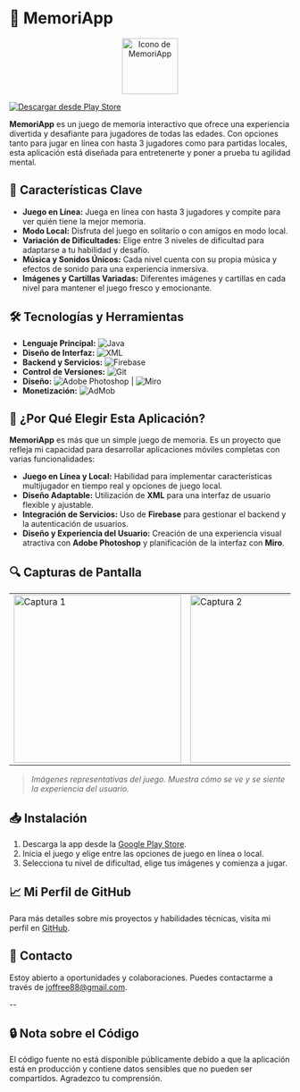 # 🧠 MemoriApp

<p align="center">
  <img src="https://play-lh.googleusercontent.com/ijKqQmolIQrd6LomPw1j4pVWQpnbmJWoVuYzTtqBB0uXNTpiWO3UgbMPm127sk39Uj4=w240-h480-rw" width="100" alt="Icono de MemoriApp">
</p>

[![Descargar desde Play Store](https://badgen.net/badge/Descargar%20en/Play%20Store/green)](https://play.google.com/store/apps/details?id=com.jop.memoriapp&hl=es_PE)

**MemoriApp** es un juego de memoria interactivo que ofrece una experiencia divertida y desafiante para jugadores de todas las edades. Con opciones tanto para jugar en línea con hasta 3 jugadores como para partidas locales, esta aplicación está diseñada para entretenerte y poner a prueba tu agilidad mental.

## 🚀 Características Clave

- **Juego en Línea:** Juega en línea con hasta 3 jugadores y compite para ver quién tiene la mejor memoria.
- **Modo Local:** Disfruta del juego en solitario o con amigos en modo local.
- **Variación de Dificultades:** Elige entre 3 niveles de dificultad para adaptarse a tu habilidad y desafío.
- **Música y Sonidos Únicos:** Cada nivel cuenta con su propia música y efectos de sonido para una experiencia inmersiva.
- **Imágenes y Cartillas Variadas:** Diferentes imágenes y cartillas en cada nivel para mantener el juego fresco y emocionante.

## 🛠️ Tecnologías y Herramientas

- **Lenguaje Principal:** ![Java](https://badgen.net/badge/Lenguaje/Java/red)
- **Diseño de Interfaz:** ![XML](https://badgen.net/badge/Diseño/XML/blue)
- **Backend y Servicios:** ![Firebase](https://badgen.net/badge/Backend/Firebase/yellow)
- **Control de Versiones:** ![Git](https://badgen.net/badge/Control%20de%20Versiones/Git/black)
- **Diseño:** ![Adobe Photoshop](https://badgen.net/badge/Diseño/Photoshop/blue) | ![Miro](https://badgen.net/badge/Colaboración/Miro/pink)
- **Monetización:** ![AdMob](https://badgen.net/badge/Monetización/AdMob/red)

## 🌟 ¿Por Qué Elegir Esta Aplicación?

**MemoriApp** es más que un simple juego de memoria. Es un proyecto que refleja mi capacidad para desarrollar aplicaciones móviles completas con varias funcionalidades:

- **Juego en Línea y Local:** Habilidad para implementar características multijugador en tiempo real y opciones de juego local.
- **Diseño Adaptable:** Utilización de **XML** para una interfaz de usuario flexible y ajustable.
- **Integración de Servicios:** Uso de **Firebase** para gestionar el backend y la autenticación de usuarios.
- **Diseño y Experiencia del Usuario:** Creación de una experiencia visual atractiva con **Adobe Photoshop** y planificación de la interfaz con **Miro**.

## 🔍 Capturas de Pantalla

<table>
  <tr>
    <td><img src="https://play-lh.googleusercontent.com/OUpt14S0gzGcJU-ulj-VSLygg4ssIDYpWFxXvCpc0zBol7fxm4wNWIudiAXeidiUeA=w2560-h1440-rw" width="300" alt="Captura 1"></td>
    <td><img src="https://play-lh.googleusercontent.com/_fpCz6qxb3F9agpKxBtRRVKUcK8y6clqEEZcdTw9Q08KwkNojTO2Grhh0AX140qnxQc=w2560-h1440-rw" width="300" alt="Captura 2"></td>
  </tr>
</table>

> *Imágenes representativas del juego. Muestra cómo se ve y se siente la experiencia del usuario.*

## 📥 Instalación

1. Descarga la app desde la [Google Play Store](https://play.google.com/store/apps/details?id=com.jop.memoriapp&hl=es_PE).
2. Inicia el juego y elige entre las opciones de juego en línea o local.
3. Selecciona tu nivel de dificultad, elige tus imágenes y comienza a jugar.

## 📈 Mi Perfil de GitHub

Para más detalles sobre mis proyectos y habilidades técnicas, visita mi perfil en [GitHub](https://github.com/JoffreeM).

## 📧 Contacto

Estoy abierto a oportunidades y colaboraciones. Puedes contactarme a través de [joffree88@gmail.com](mailto:joffree88@gmail.com).

--
## 🔒 Nota sobre el Código
El código fuente no está disponible públicamente debido a que la aplicación está en producción y contiene datos sensibles que no pueden ser compartidos. Agradezco tu comprensión.
